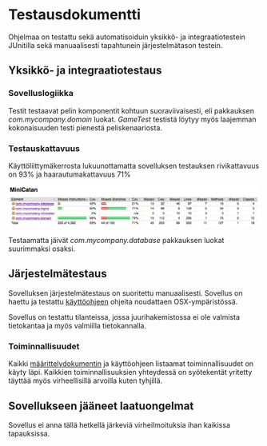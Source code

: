 # Testausdokumentti

Ohjelmaa on testattu sekä automatisoiduin yksikkö- ja integraatiotestein JUnitilla sekä manuaalisesti tapahtunein järjestelmätason testein.

## Yksikkö- ja integraatiotestaus

### Sovelluslogiikka

Testit testaavat pelin komponentit kohtuun suoraviivaisesti, eli pakkauksen _com.mycompany.domain_ luokat. _GameTest_ testistä löytyy myös laajemman kokonaisuuden testi pienestä peliskenaariosta.

### Testauskattavuus

Käyttöliittymäkerrosta lukuunottamatta sovelluksen testauksen rivikattavuus on 93% ja haarautumakattavuus 71%

<img src="https://github.com/014728019/otm-harjoitustyo/blob/master/MiniCatan/dokumentointi/resurssit/testikattavuus.png" width="800">

Testaamatta jäivät _com.mycompany.database_ pakkauksen luokat suurimmaksi osaksi.

## Järjestelmätestaus

Sovelluksen järjestelmätestaus on suoritettu manuaalisesti. Sovellus on haettu ja testattu [käyttöohjeen](https://github.com/014728019/otm-harjoitustyo/blob/master/MiniCatan/dokumentointi/kayttoohje.md) ohjeita noudattaen OSX-ympäristössä. 

Sovellus on testattu tilanteissa, jossa juurihakemistossa ei ole valmista tietokantaa ja myös valmiilla tietokannalla.

### Toiminnallisuudet

Kaikki [määrittelydokumentin](https://github.com/014728019/otm-harjoitustyo/blob/master/MiniCatan/dokumentointi/vaatimusmaarittely.md) ja käyttöohjeen listaamat toiminnallisuudet on käyty läpi. Kaikkien toiminnallisuuksien yhteydessä on syötekentät yritetty täyttää myös virheellisillä arvoilla kuten tyhjillä.

## Sovellukseen jääneet laatuongelmat

Sovellus ei anna tällä hetkellä järkeviä virheilmoituksia ihan kaikissa tapauksissa.
